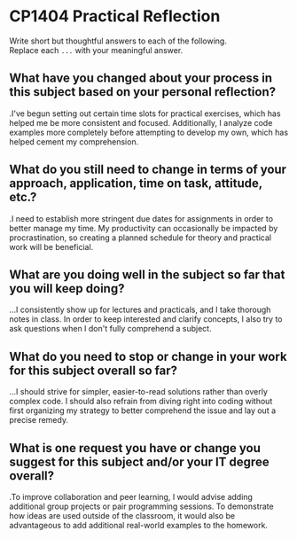 # CP1404 Practical Reflection

Write short but thoughtful answers to each of the following.  
Replace each `...` with your meaningful answer.

## What have you changed about your process in this subject based on your personal reflection?

.I've begun setting out certain time slots for practical exercises, which has helped me be more
consistent and focused. Additionally, I analyze code examples more completely before attempting to
develop my own, which has helped cement my comprehension.

## What do you still need to change in terms of your approach, application, time on task, attitude, etc.?

.I need to establish more stringent due dates for assignments in order to better manage my time.
My productivity can occasionally be impacted by procrastination, so creating a planned schedule for
theory and practical work will be beneficial.


## What are you doing well in the subject so far that you will keep doing?

...I consistently show up for lectures and practicals, and I take thorough notes in class.
In order to keep interested and clarify concepts, I also try to ask questions when I don't
fully comprehend a subject.

## What do you need to stop or change in your work for this subject overall so far?

...I should strive for simpler, easier-to-read solutions rather than overly complex code.
I should also refrain from diving right into coding without first organizing my strategy
to better comprehend the issue and lay out a precise remedy.

## What is one request you have or change you suggest for this subject and/or your IT degree overall?

.To improve collaboration and peer learning, I would advise adding additional group projects or pair programming sessions.
To demonstrate how ideas are used outside of the classroom, it would also be advantageous to add additional real-world examples to the homework.
